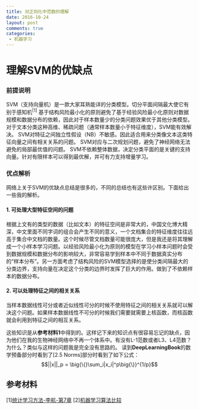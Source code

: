 ```yaml
---
title: 对正则化中范数的理解
date: 2016-10-24
layout: post
comments: true
categories:
 - 机器学习
---
```

# 理解SVM的优缺点
### 前提说明
SVM（支持向量机）是一款大家耳熟能详的分类模型。切分平面间隔最大使它有别于感知机$^{[1]}$
基于结构风险最小化的原则避免了基于经验风险最小化原则对数据规模和数据分布的依赖，因此对于样本数量少的分类问题效果优于其他分类模型。对于文本分类这种高维、稀疏问题（通常样本数量小于特征维度），SVM能有效解决。
SVM对特征之间独立性假设（NB）不敏感。因此适合用来分类像文本这类特征向量之间有相关关系的问题。
SVM对应与二次规划问题，避免了神经网络无法避免的局部最优值的问题。
SVM不依赖整体数据，决定分类平面的是关键的支持向量。针对有限样本可以得到最优解，并可有力支持增量学习。

### 优点解析
网络上关于SVM的优缺点总结是很多的，不同的总结也有这些许区别。下面给出一些我的解析。
#### 1. 可处理大型特征空间的问题
根据上文有的类型的数据（比如文本）的特征空间是非常大的，中国文化博大精深，中文里面不同字词的组合会产生不同的意义，一个文档集合的特征维度往往远高于集合中文档的数量。这个时候尽管文档数量可能很庞大，但是我还是将其理解成一个小样本学习问题。以经验风险最小化为原则的模型在学习小样本问题时会受到数据规模和数据分布的影响较大，非常容易学到样本中不同于数据真实分布的“样本分布”。另一方面考虑了结构风险的SVM模型选择的是使分类间隔最大的分类边界，支持向量在决定这个分类的边界时发挥了巨大的作用。做到了不依赖样本的数据分布。
#### 2. 可以处理特征之间的相关关系 
当样本数据线性可分或者近似线性可分的时候不使用特征之间的相关关系就可以解决这个问题。如果样本数据线性不可分的时候我们需要就需要上核函数，而核函数就会利用到特征之间的相互关系。
 
 
这些知识是从**参考材料1**中得到的。这样记下来的知识点有很容易忘记的缺点，因为他们在我的生物神经网络中不再一个体系中。有没有L-1范数或者L3、L4范数？为什么？类似与这样的问题我是完全没有思路的。
读到**DeepLearningBook**的数学预备部分时看到了[2.5 Norms]部分时看到了如下公式：
$$||x||_p = \big{\{}\sum_i|x_i|^p\big{\}}^{1/p}$$

## 参考材料
[1][统计学习方法-李航-第7章](https://book.douban.com/subject/10590856/)
[2][机器学习算法比较](http://www.csuldw.com/2016/02/26/2016-02-26-choosing-a-machine-learning-classifier/)
 

